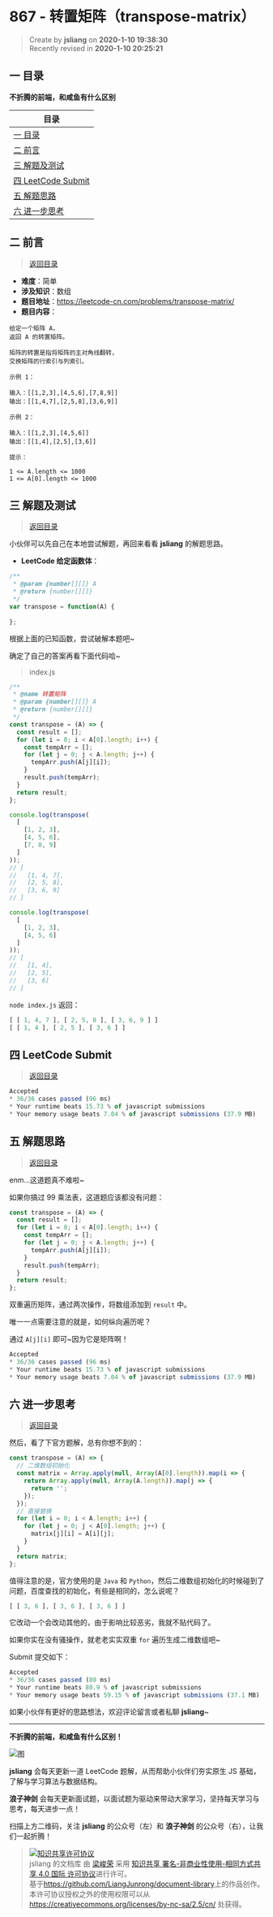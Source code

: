 867 - 转置矩阵（transpose-matrix）
===

> Create by **jsliang** on **2020-1-10 19:38:30**  
> Recently revised in **2020-1-10 20:25:21**

## <a name="chapter-one" id="chapter-one"></a>一 目录

**不折腾的前端，和咸鱼有什么区别**

| 目录 |
| --- | 
| [一 目录](#chapter-one) | 
| <a name="catalog-chapter-two" id="catalog-chapter-two"></a>[二 前言](#chapter-two) |
| <a name="catalog-chapter-three" id="catalog-chapter-three"></a>[三 解题及测试](#chapter-three) |
| <a name="catalog-chapter-four" id="catalog-chapter-four"></a>[四 LeetCode Submit](#chapter-four) |
| <a name="catalog-chapter-five" id="catalog-chapter-five"></a>[五 解题思路](#chapter-five) |
| <a name="catalog-chapter-six" id="catalog-chapter-six"></a>[六 进一步思考](#chapter-six) |

## <a name="chapter-two" id="chapter-two"></a>二 前言

> [返回目录](#chapter-one)

* **难度**：简单
* **涉及知识**：数组
* **题目地址**：https://leetcode-cn.com/problems/transpose-matrix/
* **题目内容**：

```
给定一个矩阵 A，
返回 A 的转置矩阵。

矩阵的转置是指将矩阵的主对角线翻转，
交换矩阵的行索引与列索引。

示例 1：

输入：[[1,2,3],[4,5,6],[7,8,9]]
输出：[[1,4,7],[2,5,8],[3,6,9]]

示例 2：

输入：[[1,2,3],[4,5,6]]
输出：[[1,4],[2,5],[3,6]]

提示：

1 <= A.length <= 1000
1 <= A[0].length <= 1000
```

## <a name="chapter-three" id="chapter-three"></a>三 解题及测试

> [返回目录](#chapter-one)

小伙伴可以先自己在本地尝试解题，再回来看看 **jsliang** 的解题思路。

* **LeetCode 给定函数体**：

```js
/**
 * @param {number[][]} A
 * @return {number[][]}
 */
var transpose = function(A) {
    
};
```

根据上面的已知函数，尝试破解本题吧~

确定了自己的答案再看下面代码哈~

> index.js

```js
/**
 * @name 转置矩阵
 * @param {number[][]} A
 * @return {number[][]}
 */
const transpose = (A) => {
  const result = [];
  for (let i = 0; i < A[0].length; i++) {
    const tempArr = [];
    for (let j = 0; j < A.length; j++) {
      tempArr.push(A[j][i]);
    }
    result.push(tempArr);
  }
  return result;
};

console.log(transpose(
  [
    [1, 2, 3],
    [4, 5, 6],
    [7, 8, 9]
  ]
));
// [
//   [1, 4, 7],
//   [2, 5, 8],
//   [3, 6, 9]
// ]

console.log(transpose(
  [
    [1, 2, 3],
    [4, 5, 6]
  ]
));
// [
//   [1, 4],
//   [2, 5],
//   [3, 6]
// ]
```

`node index.js` 返回：

```js
[ [ 1, 4, 7 ], [ 2, 5, 8 ], [ 3, 6, 9 ] ]
[ [ 1, 4 ], [ 2, 5 ], [ 3, 6 ] ]
```

## <a name="chapter-four" id="chapter-four"></a>四 LeetCode Submit

> [返回目录](#chapter-one)

```js
Accepted
* 36/36 cases passed (96 ms)
* Your runtime beats 15.73 % of javascript submissions
* Your memory usage beats 7.04 % of javascript submissions (37.9 MB)
```

## <a name="chapter-five" id="chapter-five"></a>五 解题思路

> [返回目录](#chapter-one)

enm...这道题真不难啦~

如果你搞过 99 乘法表，这道题应该都没有问题：

```js
const transpose = (A) => {
  const result = [];
  for (let i = 0; i < A[0].length; i++) {
    const tempArr = [];
    for (let j = 0; j < A.length; j++) {
      tempArr.push(A[j][i]);
    }
    result.push(tempArr);
  }
  return result;
};
```

双重遍历矩阵，通过两次操作，将数组添加到 `result` 中。

唯一一点需要注意的就是，如何纵向遍历呢？

通过 `A[j][i]` 即可~因为它是矩阵啊！

```js
Accepted
* 36/36 cases passed (96 ms)
* Your runtime beats 15.73 % of javascript submissions
* Your memory usage beats 7.04 % of javascript submissions (37.9 MB)
```

## <a name="chapter-six" id="chapter-six"></a>六 进一步思考

> [返回目录](#chapter-one)

然后，看了下官方题解，总有你想不到的：

```js
const transpose = (A) => {
  // 二维数组初始化
  const matrix = Array.apply(null, Array(A[0].length)).map(i => {
    return Array.apply(null, Array(A.length)).map(j => {
      return '';
    });
  });
  // 直接替换
  for (let i = 0; i < A.length; i++) {
    for (let j = 0; j < A[0].length; j++) {
      matrix[j][i] = A[i][j];
    }
  }
  return matrix;
};
```

值得注意的是，官方使用的是 `Java` 和 `Python`，然后二维数组初始化的时候碰到了问题，百度查找的初始化，有些是相同的，怎么说呢？

```js
[ [ 3, 6 ], [ 3, 6 ], [ 3, 6 ] ]
```

它改动一个会改动其他的，由于影响比较恶劣，我就不贴代码了。

如果你实在没有骚操作，就老老实实双重 `for` 遍历生成二维数组吧~

Submit 提交如下：

```js
Accepted
* 36/36 cases passed (80 ms)
* Your runtime beats 80.9 % of javascript submissions
* Your memory usage beats 59.15 % of javascript submissions (37.1 MB)
```

如果小伙伴有更好的思路想法，欢迎评论留言或者私聊 **jsliang**~

---

**不折腾的前端，和咸鱼有什么区别！**

![图](../../../public-repertory/img/z-index-small.png)

**jsliang** 会每天更新一道 LeetCode 题解，从而帮助小伙伴们夯实原生 JS 基础，了解与学习算法与数据结构。

**浪子神剑** 会每天更新面试题，以面试题为驱动来带动大家学习，坚持每天学习与思考，每天进步一点！

扫描上方二维码，关注 **jsliang** 的公众号（左）和 **浪子神剑** 的公众号（右），让我们一起折腾！

> <a rel="license" href="http://creativecommons.org/licenses/by-nc-sa/4.0/"><img alt="知识共享许可协议" style="border-width:0" src="https://i.creativecommons.org/l/by-nc-sa/4.0/88x31.png" /></a><br /><span xmlns:dct="http://purl.org/dc/terms/" property="dct:title">jsliang 的文档库</span> 由 <a xmlns:cc="http://creativecommons.org/ns#" href="https://github.com/LiangJunrong/document-library" property="cc:attributionName" rel="cc:attributionURL">梁峻荣</a> 采用 <a rel="license" href="http://creativecommons.org/licenses/by-nc-sa/4.0/">知识共享 署名-非商业性使用-相同方式共享 4.0 国际 许可协议</a>进行许可。<br />基于<a xmlns:dct="http://purl.org/dc/terms/" href="https://github.com/LiangJunrong/document-library" rel="dct:source">https://github.com/LiangJunrong/document-library</a>上的作品创作。<br />本许可协议授权之外的使用权限可以从 <a xmlns:cc="http://creativecommons.org/ns#" href="https://creativecommons.org/licenses/by-nc-sa/2.5/cn/" rel="cc:morePermissions">https://creativecommons.org/licenses/by-nc-sa/2.5/cn/</a> 处获得。